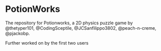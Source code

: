 # PotionWorks

The repository for Potionworks, a 2D physics puzzle game by @thetyper101, @CodingSceptile, @JCSanfilippo3802, @peach-n-creme, @pjackobp.

Further worked on by the first two users
